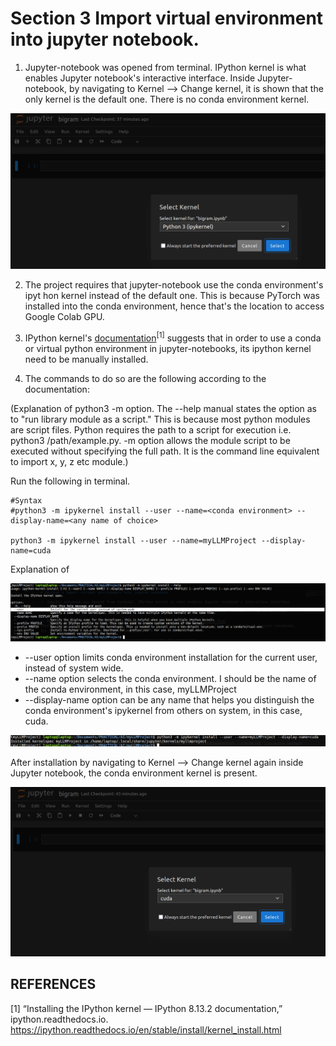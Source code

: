 # Section 3 Import virtual environment into jupyter notebook.

1) Jupyter-notebook was opened from terminal. IPython kernel is what enables Jupyter notebook's interactive interface.
Inside Jupyter-notebook, by navigating to Kernel --> Change kernel, it is shown that the only kernel is the default one. There is no conda environment kernel.

![Alt text](../img/screenshot_no_conda_kernel.png)

2) The project requires that jupyter-notebook use the conda environment's ipyt hon kernel instead of the default one. This
is because PyTorch was installed into the conda environment, hence that's the location to access Google Colab GPU.

3) IPython kernel's [documentation](https://ipython.readthedocs.io/en/stable/install/kernel_install.html)<sup>[1]</sup> suggests that in order to use a conda or virtual python environment in jupyter-notebooks, its ipython kernel need to be manually installed.

4) The commands to do so are the following according to the documentation:

(Explanation of python3 -m option. The --help manual states the option as to "run library module as a script."
This is because most python modules are script files. Python requires the path to a script for execution i.e.
python3 /path/example.py. -m option allows the module script to be executed without specifying the full path.
It is the command line equivalent to import x, y, z etc module.)

Run the following in terminal.
```
#Syntax
#python3 -m ipykernel install --user --name=<conda environment> --display-name=<any name of choice>

python3 -m ipykernel install --user --name=myLLMProject --display-name=cuda
```
Explanation of 

![Alt text](../img/screenshot_ipykernel_manual.png)

* --user option limits conda environment installation for the current user, instead of system wide.
* --name option selects the conda environment. I should be the name of the conda environment, in this case, myLLMProject
* --display-name option can be any name that helps you distinguish the conda environment's ipykernel from others on system, in this case, cuda.

![Alt text](../img/conda_ipykernel_install.png)

After installation by navigating to Kernel --> Change kernel again inside Jupyter notebook, the conda environment kernel is present.

![Alt text](../img/screenshot_conda_kernel.png)

## REFERENCES
[1]
“Installing the IPython kernel — IPython 8.13.2 documentation,” ipython.readthedocs.io. https://ipython.readthedocs.io/en/stable/install/kernel_install.html